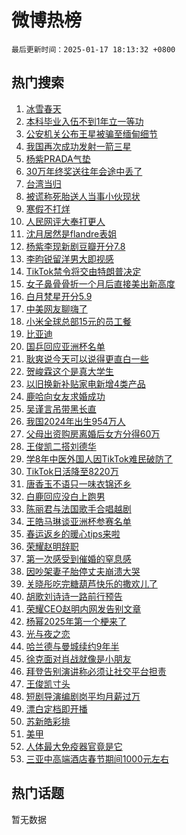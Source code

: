 # 微博热榜

`最后更新时间：2025-01-17 18:13:32 +0800`

## 热门搜索

1. [冰雪春天](https://m.weibo.cn/search?containerid=100103type%3D1%26t%3D10%26q%3D%23%E5%86%B0%E9%9B%AA%E6%98%A5%E5%A4%A9%23&stream_entry_id=51&isnewpage=1&extparam=seat%3D1%26stream_entry_id%3D51%26c_type%3D51%26q%3D%2523%25E5%2586%25B0%25E9%259B%25AA%25E6%2598%25A5%25E5%25A4%25A9%2523%26cate%3D10103%26dgr%3D0%26pos%3D0%26filter_type%3Drealtimehot%26display_time%3D1737108811%26pre_seqid%3D173710881140001205935136)
1. [本科毕业入伍不到1年立一等功](https://m.weibo.cn/search?containerid=100103type%3D1%26t%3D10%26q%3D%23%E6%9C%AC%E7%A7%91%E6%AF%95%E4%B8%9A%E5%85%A5%E4%BC%8D%E4%B8%8D%E5%88%B01%E5%B9%B4%E7%AB%8B%E4%B8%80%E7%AD%89%E5%8A%9F%23&stream_entry_id=31&isnewpage=1&extparam=seat%3D1%26c_type%3D31%26cate%3D5001%26band_rank%3D1%26pos%3D0%26lcate%3D5001%26stream_entry_id%3D31%26flag%3D32768%26q%3D%2523%25E6%259C%25AC%25E7%25A7%2591%25E6%25AF%2595%25E4%25B8%259A%25E5%2585%25A5%25E4%25BC%258D%25E4%25B8%258D%25E5%2588%25B01%25E5%25B9%25B4%25E7%25AB%258B%25E4%25B8%2580%25E7%25AD%2589%25E5%258A%259F%2523%26realpos%3D1%26dgr%3D0%26filter_type%3Drealtimehot%26display_time%3D1737108811%26pre_seqid%3D173710881140001205935136)
1. [公安机关公布王星被骗至缅甸细节](https://m.weibo.cn/search?containerid=100103type%3D1%26t%3D10%26q%3D%23%E5%85%AC%E5%AE%89%E6%9C%BA%E5%85%B3%E5%85%AC%E5%B8%83%E7%8E%8B%E6%98%9F%E8%A2%AB%E9%AA%97%E8%87%B3%E7%BC%85%E7%94%B8%E7%BB%86%E8%8A%82%23&stream_entry_id=31&isnewpage=1&extparam=seat%3D1%26c_type%3D31%26cate%3D5001%26band_rank%3D2%26pos%3D1%26lcate%3D5001%26stream_entry_id%3D31%26flag%3D2%26q%3D%2523%25E5%2585%25AC%25E5%25AE%2589%25E6%259C%25BA%25E5%2585%25B3%25E5%2585%25AC%25E5%25B8%2583%25E7%258E%258B%25E6%2598%259F%25E8%25A2%25AB%25E9%25AA%2597%25E8%2587%25B3%25E7%25BC%2585%25E7%2594%25B8%25E7%25BB%2586%25E8%258A%2582%2523%26realpos%3D2%26dgr%3D0%26filter_type%3Drealtimehot%26display_time%3D1737108811%26pre_seqid%3D173710881140001205935136)
1. [我国再次成功发射一箭三星](https://m.weibo.cn/search?containerid=100103type%3D1%26t%3D10%26q%3D%23%E6%88%91%E5%9B%BD%E5%86%8D%E6%AC%A1%E6%88%90%E5%8A%9F%E5%8F%91%E5%B0%84%E4%B8%80%E7%AE%AD%E4%B8%89%E6%98%9F%23&stream_entry_id=31&isnewpage=1&extparam=seat%3D1%26c_type%3D31%26cate%3D5001%26band_rank%3D3%26pos%3D2%26lcate%3D5001%26stream_entry_id%3D31%26flag%3D0%26q%3D%2523%25E6%2588%2591%25E5%259B%25BD%25E5%2586%258D%25E6%25AC%25A1%25E6%2588%2590%25E5%258A%259F%25E5%258F%2591%25E5%25B0%2584%25E4%25B8%2580%25E7%25AE%25AD%25E4%25B8%2589%25E6%2598%259F%2523%26realpos%3D3%26dgr%3D0%26filter_type%3Drealtimehot%26display_time%3D1737108811%26pre_seqid%3D173710881140001205935136)
1. [杨紫PRADA气垫](https://m.weibo.cn/search?containerid=100103type%3D1%26t%3D10%26q%3D%23%E6%9D%A8%E7%B4%ABPRADA%E6%B0%94%E5%9E%AB%23&stream_entry_id=31&isnewpage=1&extparam=seat%3D1%26c_type%3D31%26cate%3D5001%26band_rank%3D4%26pos%3D3%26lcate%3D5001%26stream_entry_id%3D31%26is_ad_pos%3D1%26q%3D%2523%25E6%259D%25A8%25E7%25B4%25ABPRADA%25E6%25B0%2594%25E5%259E%25AB%2523%26topic_ad%3D1%26dgr%3D0%26adid%3D272999%26filter_type%3Drealtimehot%26display_time%3D1737108811%26pre_seqid%3D173710881140001205935136)
1. [30万年终奖送往年会途中丢了](https://m.weibo.cn/search?containerid=100103type%3D1%26t%3D10%26q%3D%2330%E4%B8%87%E5%B9%B4%E7%BB%88%E5%A5%96%E9%80%81%E5%BE%80%E5%B9%B4%E4%BC%9A%E9%80%94%E4%B8%AD%E4%B8%A2%E4%BA%86%23&stream_entry_id=31&isnewpage=1&extparam=seat%3D1%26c_type%3D31%26cate%3D5001%26band_rank%3D4%26pos%3D4%26lcate%3D5001%26stream_entry_id%3D31%26flag%3D1%26q%3D%252330%25E4%25B8%2587%25E5%25B9%25B4%25E7%25BB%2588%25E5%25A5%2596%25E9%2580%2581%25E5%25BE%2580%25E5%25B9%25B4%25E4%25BC%259A%25E9%2580%2594%25E4%25B8%25AD%25E4%25B8%25A2%25E4%25BA%2586%2523%26realpos%3D4%26dgr%3D0%26filter_type%3Drealtimehot%26display_time%3D1737108811%26pre_seqid%3D173710881140001205935136)
1. [台湾当归](https://m.weibo.cn/search?containerid=100103type%3D1%26t%3D10%26q%3D%23%E5%8F%B0%E6%B9%BE%E5%BD%93%E5%BD%92%23&stream_entry_id=31&isnewpage=1&extparam=seat%3D1%26c_type%3D31%26cate%3D5001%26band_rank%3D5%26pos%3D5%26lcate%3D5001%26stream_entry_id%3D31%26flag%3D1%26q%3D%2523%25E5%258F%25B0%25E6%25B9%25BE%25E5%25BD%2593%25E5%25BD%2592%2523%26realpos%3D5%26dgr%3D0%26filter_type%3Drealtimehot%26display_time%3D1737108811%26pre_seqid%3D173710881140001205935136)
1. [被谎称死胎送人当事小伙现状](https://m.weibo.cn/search?containerid=100103type%3D1%26t%3D10%26q%3D%23%E8%A2%AB%E8%B0%8E%E7%A7%B0%E6%AD%BB%E8%83%8E%E9%80%81%E4%BA%BA%E5%BD%93%E4%BA%8B%E5%B0%8F%E4%BC%99%E7%8E%B0%E7%8A%B6%23&stream_entry_id=31&isnewpage=1&extparam=seat%3D1%26c_type%3D31%26cate%3D5001%26band_rank%3D6%26pos%3D6%26lcate%3D5001%26stream_entry_id%3D31%26flag%3D1%26q%3D%2523%25E8%25A2%25AB%25E8%25B0%258E%25E7%25A7%25B0%25E6%25AD%25BB%25E8%2583%258E%25E9%2580%2581%25E4%25BA%25BA%25E5%25BD%2593%25E4%25BA%258B%25E5%25B0%258F%25E4%25BC%2599%25E7%258E%25B0%25E7%258A%25B6%2523%26realpos%3D6%26dgr%3D0%26filter_type%3Drealtimehot%26display_time%3D1737108811%26pre_seqid%3D173710881140001205935136)
1. [寒假不打烊](https://m.weibo.cn/search?containerid=100103type%3D1%26t%3D10%26q%3D%23%E5%AF%92%E5%81%87%E4%B8%8D%E6%89%93%E7%83%8A%23&stream_entry_id=31&isnewpage=1&extparam=seat%3D1%26c_type%3D31%26cate%3D5001%26band_rank%3D7%26pos%3D7%26lcate%3D5001%26stream_entry_id%3D31%26is_ad_pos%3D1%26q%3D%2523%25E5%25AF%2592%25E5%2581%2587%25E4%25B8%258D%25E6%2589%2593%25E7%2583%258A%2523%26dgr%3D0%26adid%3D273039%26filter_type%3Drealtimehot%26display_time%3D1737108811%26pre_seqid%3D173710881140001205935136)
1. [人民网评大奉打更人](https://m.weibo.cn/search?containerid=100103type%3D1%26t%3D10%26q%3D%23%E4%BA%BA%E6%B0%91%E7%BD%91%E8%AF%84%E5%A4%A7%E5%A5%89%E6%89%93%E6%9B%B4%E4%BA%BA%23&stream_entry_id=31&isnewpage=1&extparam=seat%3D1%26c_type%3D31%26cate%3D5001%26band_rank%3D7%26pos%3D8%26lcate%3D5001%26stream_entry_id%3D31%26flag%3D0%26q%3D%2523%25E4%25BA%25BA%25E6%25B0%2591%25E7%25BD%2591%25E8%25AF%2584%25E5%25A4%25A7%25E5%25A5%2589%25E6%2589%2593%25E6%259B%25B4%25E4%25BA%25BA%2523%26realpos%3D7%26dgr%3D0%26filter_type%3Drealtimehot%26display_time%3D1737108811%26pre_seqid%3D173710881140001205935136)
1. [沈月居然是flandre表姐](https://m.weibo.cn/search?containerid=100103type%3D1%26t%3D10%26q%3D%23%E6%B2%88%E6%9C%88%E5%B1%85%E7%84%B6%E6%98%AFflandre%E8%A1%A8%E5%A7%90%23&stream_entry_id=31&isnewpage=1&extparam=seat%3D1%26c_type%3D31%26cate%3D5001%26band_rank%3D8%26pos%3D9%26lcate%3D5001%26stream_entry_id%3D31%26flag%3D0%26q%3D%2523%25E6%25B2%2588%25E6%259C%2588%25E5%25B1%2585%25E7%2584%25B6%25E6%2598%25AFflandre%25E8%25A1%25A8%25E5%25A7%2590%2523%26realpos%3D8%26dgr%3D0%26filter_type%3Drealtimehot%26display_time%3D1737108811%26pre_seqid%3D173710881140001205935136)
1. [杨紫李现新剧豆瓣开分7.8](https://m.weibo.cn/search?containerid=100103type%3D1%26t%3D10%26q%3D%23%E6%9D%A8%E7%B4%AB%E6%9D%8E%E7%8E%B0%E6%96%B0%E5%89%A7%E8%B1%86%E7%93%A3%E5%BC%80%E5%88%867.8%23&stream_entry_id=31&isnewpage=1&extparam=seat%3D1%26c_type%3D31%26cate%3D5001%26band_rank%3D9%26pos%3D10%26lcate%3D5001%26stream_entry_id%3D31%26flag%3D1%26q%3D%2523%25E6%259D%25A8%25E7%25B4%25AB%25E6%259D%258E%25E7%258E%25B0%25E6%2596%25B0%25E5%2589%25A7%25E8%25B1%2586%25E7%2593%25A3%25E5%25BC%2580%25E5%2588%25867.8%2523%26realpos%3D9%26dgr%3D0%26filter_type%3Drealtimehot%26display_time%3D1737108811%26pre_seqid%3D173710881140001205935136)
1. [李昀锐留洋男大即视感](https://m.weibo.cn/search?containerid=100103type%3D1%26t%3D10%26q%3D%23%E6%9D%8E%E6%98%80%E9%94%90%E7%95%99%E6%B4%8B%E7%94%B7%E5%A4%A7%E5%8D%B3%E8%A7%86%E6%84%9F%23&stream_entry_id=31&isnewpage=1&extparam=seat%3D1%26c_type%3D31%26cate%3D5001%26band_rank%3D10%26pos%3D11%26lcate%3D5001%26stream_entry_id%3D31%26flag%3D1%26q%3D%2523%25E6%259D%258E%25E6%2598%2580%25E9%2594%2590%25E7%2595%2599%25E6%25B4%258B%25E7%2594%25B7%25E5%25A4%25A7%25E5%258D%25B3%25E8%25A7%2586%25E6%2584%259F%2523%26realpos%3D10%26dgr%3D0%26filter_type%3Drealtimehot%26display_time%3D1737108811%26pre_seqid%3D173710881140001205935136)
1. [TikTok禁令将交由特朗普决定](https://m.weibo.cn/search?containerid=100103type%3D1%26t%3D10%26q%3D%23TikTok%E7%A6%81%E4%BB%A4%E5%B0%86%E4%BA%A4%E7%94%B1%E7%89%B9%E6%9C%97%E6%99%AE%E5%86%B3%E5%AE%9A%23&stream_entry_id=31&isnewpage=1&extparam=seat%3D1%26c_type%3D31%26cate%3D5001%26band_rank%3D11%26pos%3D12%26lcate%3D5001%26stream_entry_id%3D31%26flag%3D0%26q%3D%2523TikTok%25E7%25A6%2581%25E4%25BB%25A4%25E5%25B0%2586%25E4%25BA%25A4%25E7%2594%25B1%25E7%2589%25B9%25E6%259C%2597%25E6%2599%25AE%25E5%2586%25B3%25E5%25AE%259A%2523%26realpos%3D11%26dgr%3D0%26filter_type%3Drealtimehot%26display_time%3D1737108811%26pre_seqid%3D173710881140001205935136)
1. [女子鼻骨骨折一个月后直接美出新高度](https://m.weibo.cn/search?containerid=100103type%3D1%26t%3D10%26q%3D%23%E5%A5%B3%E5%AD%90%E9%BC%BB%E9%AA%A8%E9%AA%A8%E6%8A%98%E4%B8%80%E4%B8%AA%E6%9C%88%E5%90%8E%E7%9B%B4%E6%8E%A5%E7%BE%8E%E5%87%BA%E6%96%B0%E9%AB%98%E5%BA%A6%23&stream_entry_id=31&isnewpage=1&extparam=seat%3D1%26c_type%3D31%26cate%3D5001%26band_rank%3D12%26pos%3D13%26lcate%3D5001%26stream_entry_id%3D31%26flag%3D0%26q%3D%2523%25E5%25A5%25B3%25E5%25AD%2590%25E9%25BC%25BB%25E9%25AA%25A8%25E9%25AA%25A8%25E6%258A%2598%25E4%25B8%2580%25E4%25B8%25AA%25E6%259C%2588%25E5%2590%258E%25E7%259B%25B4%25E6%258E%25A5%25E7%25BE%258E%25E5%2587%25BA%25E6%2596%25B0%25E9%25AB%2598%25E5%25BA%25A6%2523%26realpos%3D12%26dgr%3D0%26filter_type%3Drealtimehot%26display_time%3D1737108811%26pre_seqid%3D173710881140001205935136)
1. [白月梵星开分5.9](https://m.weibo.cn/search?containerid=100103type%3D1%26t%3D10%26q%3D%23%E7%99%BD%E6%9C%88%E6%A2%B5%E6%98%9F%E5%BC%80%E5%88%865.9%23&stream_entry_id=31&isnewpage=1&extparam=seat%3D1%26c_type%3D31%26cate%3D5001%26band_rank%3D13%26pos%3D14%26lcate%3D5001%26stream_entry_id%3D31%26flag%3D0%26q%3D%2523%25E7%2599%25BD%25E6%259C%2588%25E6%25A2%25B5%25E6%2598%259F%25E5%25BC%2580%25E5%2588%25865.9%2523%26realpos%3D13%26dgr%3D0%26filter_type%3Drealtimehot%26display_time%3D1737108811%26pre_seqid%3D173710881140001205935136)
1. [中美网友聊嗨了](https://m.weibo.cn/search?containerid=100103type%3D1%26t%3D10%26q%3D%23%E4%B8%AD%E7%BE%8E%E7%BD%91%E5%8F%8B%E8%81%8A%E5%97%A8%E4%BA%86%23&stream_entry_id=31&isnewpage=1&extparam=seat%3D1%26c_type%3D31%26cate%3D5001%26band_rank%3D14%26pos%3D15%26lcate%3D5001%26stream_entry_id%3D31%26flag%3D0%26q%3D%2523%25E4%25B8%25AD%25E7%25BE%258E%25E7%25BD%2591%25E5%258F%258B%25E8%2581%258A%25E5%2597%25A8%25E4%25BA%2586%2523%26realpos%3D14%26dgr%3D0%26filter_type%3Drealtimehot%26display_time%3D1737108811%26pre_seqid%3D173710881140001205935136)
1. [小米全球总部15元的员工餐](https://m.weibo.cn/search?containerid=100103type%3D1%26t%3D10%26q%3D%E5%B0%8F%E7%B1%B3%E5%85%A8%E7%90%83%E6%80%BB%E9%83%A815%E5%85%83%E7%9A%84%E5%91%98%E5%B7%A5%E9%A4%90&stream_entry_id=31&isnewpage=1&extparam=seat%3D1%26c_type%3D31%26cate%3D5001%26band_rank%3D15%26pos%3D16%26lcate%3D5001%26stream_entry_id%3D31%26flag%3D0%26q%3D%25E5%25B0%258F%25E7%25B1%25B3%25E5%2585%25A8%25E7%2590%2583%25E6%2580%25BB%25E9%2583%25A815%25E5%2585%2583%25E7%259A%2584%25E5%2591%2598%25E5%25B7%25A5%25E9%25A4%2590%26realpos%3D15%26dgr%3D0%26filter_type%3Drealtimehot%26display_time%3D1737108811%26pre_seqid%3D173710881140001205935136)
1. [比亚迪](https://m.weibo.cn/search?containerid=100103type%3D1%26t%3D10%26q%3D%E6%AF%94%E4%BA%9A%E8%BF%AA&stream_entry_id=31&isnewpage=1&extparam=seat%3D1%26c_type%3D31%26cate%3D5001%26band_rank%3D16%26pos%3D17%26lcate%3D5001%26stream_entry_id%3D31%26flag%3D1%26q%3D%25E6%25AF%2594%25E4%25BA%259A%25E8%25BF%25AA%26realpos%3D16%26dgr%3D0%26filter_type%3Drealtimehot%26display_time%3D1737108811%26pre_seqid%3D173710881140001205935136)
1. [国乒回应亚洲杯名单](https://m.weibo.cn/search?containerid=100103type%3D1%26t%3D10%26q%3D%23%E5%9B%BD%E4%B9%92%E5%9B%9E%E5%BA%94%E4%BA%9A%E6%B4%B2%E6%9D%AF%E5%90%8D%E5%8D%95%23&stream_entry_id=31&isnewpage=1&extparam=seat%3D1%26c_type%3D31%26cate%3D5001%26band_rank%3D17%26pos%3D18%26lcate%3D5001%26stream_entry_id%3D31%26flag%3D1%26q%3D%2523%25E5%259B%25BD%25E4%25B9%2592%25E5%259B%259E%25E5%25BA%2594%25E4%25BA%259A%25E6%25B4%25B2%25E6%259D%25AF%25E5%2590%258D%25E5%258D%2595%2523%26realpos%3D17%26dgr%3D0%26filter_type%3Drealtimehot%26display_time%3D1737108811%26pre_seqid%3D173710881140001205935136)
1. [耿爽说今天可以说得更直白一些](https://m.weibo.cn/search?containerid=100103type%3D1%26t%3D10%26q%3D%23%E8%80%BF%E7%88%BD%E8%AF%B4%E4%BB%8A%E5%A4%A9%E5%8F%AF%E4%BB%A5%E8%AF%B4%E5%BE%97%E6%9B%B4%E7%9B%B4%E7%99%BD%E4%B8%80%E4%BA%9B%23&stream_entry_id=31&isnewpage=1&extparam=seat%3D1%26c_type%3D31%26cate%3D5001%26band_rank%3D18%26pos%3D19%26lcate%3D5001%26stream_entry_id%3D31%26flag%3D1%26q%3D%2523%25E8%2580%25BF%25E7%2588%25BD%25E8%25AF%25B4%25E4%25BB%258A%25E5%25A4%25A9%25E5%258F%25AF%25E4%25BB%25A5%25E8%25AF%25B4%25E5%25BE%2597%25E6%259B%25B4%25E7%259B%25B4%25E7%2599%25BD%25E4%25B8%2580%25E4%25BA%259B%2523%26realpos%3D18%26dgr%3D0%26filter_type%3Drealtimehot%26display_time%3D1737108811%26pre_seqid%3D173710881140001205935136)
1. [贺峻霖这个是真大学生](https://m.weibo.cn/search?containerid=100103type%3D1%26t%3D10%26q%3D%E8%B4%BA%E5%B3%BB%E9%9C%96%E8%BF%99%E4%B8%AA%E6%98%AF%E7%9C%9F%E5%A4%A7%E5%AD%A6%E7%94%9F&stream_entry_id=31&isnewpage=1&extparam=seat%3D1%26c_type%3D31%26cate%3D5001%26band_rank%3D19%26pos%3D20%26lcate%3D5001%26stream_entry_id%3D31%26flag%3D0%26q%3D%25E8%25B4%25BA%25E5%25B3%25BB%25E9%259C%2596%25E8%25BF%2599%25E4%25B8%25AA%25E6%2598%25AF%25E7%259C%259F%25E5%25A4%25A7%25E5%25AD%25A6%25E7%2594%259F%26realpos%3D19%26dgr%3D0%26filter_type%3Drealtimehot%26display_time%3D1737108811%26pre_seqid%3D173710881140001205935136)
1. [以旧换新补贴家电新增4类产品](https://m.weibo.cn/search?containerid=100103type%3D1%26t%3D10%26q%3D%23%E4%BB%A5%E6%97%A7%E6%8D%A2%E6%96%B0%E8%A1%A5%E8%B4%B4%E5%AE%B6%E7%94%B5%E6%96%B0%E5%A2%9E4%E7%B1%BB%E4%BA%A7%E5%93%81%23&stream_entry_id=31&isnewpage=1&extparam=seat%3D1%26c_type%3D31%26cate%3D5001%26band_rank%3D20%26pos%3D21%26lcate%3D5001%26stream_entry_id%3D31%26flag%3D0%26q%3D%2523%25E4%25BB%25A5%25E6%2597%25A7%25E6%258D%25A2%25E6%2596%25B0%25E8%25A1%25A5%25E8%25B4%25B4%25E5%25AE%25B6%25E7%2594%25B5%25E6%2596%25B0%25E5%25A2%259E4%25E7%25B1%25BB%25E4%25BA%25A7%25E5%2593%2581%2523%26realpos%3D20%26dgr%3D0%26filter_type%3Drealtimehot%26display_time%3D1737108811%26pre_seqid%3D173710881140001205935136)
1. [鹿哈向女友求婚成功](https://m.weibo.cn/search?containerid=100103type%3D1%26t%3D10%26q%3D%23%E9%B9%BF%E5%93%88%E5%90%91%E5%A5%B3%E5%8F%8B%E6%B1%82%E5%A9%9A%E6%88%90%E5%8A%9F%23&stream_entry_id=31&isnewpage=1&extparam=seat%3D1%26c_type%3D31%26cate%3D5001%26band_rank%3D21%26pos%3D22%26lcate%3D5001%26stream_entry_id%3D31%26flag%3D0%26q%3D%2523%25E9%25B9%25BF%25E5%2593%2588%25E5%2590%2591%25E5%25A5%25B3%25E5%258F%258B%25E6%25B1%2582%25E5%25A9%259A%25E6%2588%2590%25E5%258A%259F%2523%26realpos%3D21%26dgr%3D0%26filter_type%3Drealtimehot%26display_time%3D1737108811%26pre_seqid%3D173710881140001205935136)
1. [吴谨言吊带黑长直](https://m.weibo.cn/search?containerid=100103type%3D1%26t%3D10%26q%3D%23%E5%90%B4%E8%B0%A8%E8%A8%80%E5%90%8A%E5%B8%A6%E9%BB%91%E9%95%BF%E7%9B%B4%23&stream_entry_id=31&isnewpage=1&extparam=seat%3D1%26c_type%3D31%26cate%3D5001%26band_rank%3D22%26pos%3D23%26lcate%3D5001%26stream_entry_id%3D31%26flag%3D1%26q%3D%2523%25E5%2590%25B4%25E8%25B0%25A8%25E8%25A8%2580%25E5%2590%258A%25E5%25B8%25A6%25E9%25BB%2591%25E9%2595%25BF%25E7%259B%25B4%2523%26realpos%3D22%26dgr%3D0%26filter_type%3Drealtimehot%26display_time%3D1737108811%26pre_seqid%3D173710881140001205935136)
1. [我国2024年出生954万人](https://m.weibo.cn/search?containerid=100103type%3D1%26t%3D10%26q%3D%23%E6%88%91%E5%9B%BD2024%E5%B9%B4%E5%87%BA%E7%94%9F954%E4%B8%87%E4%BA%BA%23&stream_entry_id=31&isnewpage=1&extparam=seat%3D1%26c_type%3D31%26cate%3D5001%26band_rank%3D23%26pos%3D24%26lcate%3D5001%26stream_entry_id%3D31%26flag%3D0%26q%3D%2523%25E6%2588%2591%25E5%259B%25BD2024%25E5%25B9%25B4%25E5%2587%25BA%25E7%2594%259F954%25E4%25B8%2587%25E4%25BA%25BA%2523%26realpos%3D23%26dgr%3D0%26filter_type%3Drealtimehot%26display_time%3D1737108811%26pre_seqid%3D173710881140001205935136)
1. [父母出资购房离婚后女方分得60万](https://m.weibo.cn/search?containerid=100103type%3D1%26t%3D10%26q%3D%23%E7%88%B6%E6%AF%8D%E5%87%BA%E8%B5%84%E8%B4%AD%E6%88%BF%E7%A6%BB%E5%A9%9A%E5%90%8E%E5%A5%B3%E6%96%B9%E5%88%86%E5%BE%9760%E4%B8%87%23&stream_entry_id=31&isnewpage=1&extparam=seat%3D1%26c_type%3D31%26cate%3D5001%26band_rank%3D24%26pos%3D25%26lcate%3D5001%26stream_entry_id%3D31%26flag%3D0%26q%3D%2523%25E7%2588%25B6%25E6%25AF%258D%25E5%2587%25BA%25E8%25B5%2584%25E8%25B4%25AD%25E6%2588%25BF%25E7%25A6%25BB%25E5%25A9%259A%25E5%2590%258E%25E5%25A5%25B3%25E6%2596%25B9%25E5%2588%2586%25E5%25BE%259760%25E4%25B8%2587%2523%26realpos%3D24%26dgr%3D0%26filter_type%3Drealtimehot%26display_time%3D1737108811%26pre_seqid%3D173710881140001205935136)
1. [王俊凯二搭刘德华](https://m.weibo.cn/search?containerid=100103type%3D1%26t%3D10%26q%3D%23%E7%8E%8B%E4%BF%8A%E5%87%AF%E4%BA%8C%E6%90%AD%E5%88%98%E5%BE%B7%E5%8D%8E%23&stream_entry_id=31&isnewpage=1&extparam=seat%3D1%26c_type%3D31%26cate%3D5001%26band_rank%3D25%26pos%3D26%26lcate%3D5001%26stream_entry_id%3D31%26flag%3D1%26q%3D%2523%25E7%258E%258B%25E4%25BF%258A%25E5%2587%25AF%25E4%25BA%258C%25E6%2590%25AD%25E5%2588%2598%25E5%25BE%25B7%25E5%258D%258E%2523%26realpos%3D25%26dgr%3D0%26filter_type%3Drealtimehot%26display_time%3D1737108811%26pre_seqid%3D173710881140001205935136)
1. [学8年中医外国人因TikTok难民破防了](https://m.weibo.cn/search?containerid=100103type%3D1%26t%3D10%26q%3D%E5%AD%A68%E5%B9%B4%E4%B8%AD%E5%8C%BB%E5%A4%96%E5%9B%BD%E4%BA%BA%E5%9B%A0TikTok%E9%9A%BE%E6%B0%91%E7%A0%B4%E9%98%B2%E4%BA%86&stream_entry_id=31&isnewpage=1&extparam=seat%3D1%26c_type%3D31%26cate%3D5001%26band_rank%3D26%26pos%3D27%26lcate%3D5001%26stream_entry_id%3D31%26flag%3D0%26q%3D%25E5%25AD%25A68%25E5%25B9%25B4%25E4%25B8%25AD%25E5%258C%25BB%25E5%25A4%2596%25E5%259B%25BD%25E4%25BA%25BA%25E5%259B%25A0TikTok%25E9%259A%25BE%25E6%25B0%2591%25E7%25A0%25B4%25E9%2598%25B2%25E4%25BA%2586%26realpos%3D26%26dgr%3D0%26filter_type%3Drealtimehot%26display_time%3D1737108811%26pre_seqid%3D173710881140001205935136)
1. [TikTok日活降至8220万](https://m.weibo.cn/search?containerid=100103type%3D1%26t%3D10%26q%3D%23TikTok%E6%97%A5%E6%B4%BB%E9%99%8D%E8%87%B38220%E4%B8%87%23&stream_entry_id=31&isnewpage=1&extparam=seat%3D1%26c_type%3D31%26cate%3D5001%26band_rank%3D27%26pos%3D28%26lcate%3D5001%26stream_entry_id%3D31%26flag%3D0%26q%3D%2523TikTok%25E6%2597%25A5%25E6%25B4%25BB%25E9%2599%258D%25E8%2587%25B38220%25E4%25B8%2587%2523%26realpos%3D27%26dgr%3D0%26filter_type%3Drealtimehot%26display_time%3D1737108811%26pre_seqid%3D173710881140001205935136)
1. [唐香玉不语只一味衣锦还乡](https://m.weibo.cn/search?containerid=100103type%3D1%26t%3D10%26q%3D%E5%94%90%E9%A6%99%E7%8E%89%E4%B8%8D%E8%AF%AD%E5%8F%AA%E4%B8%80%E5%91%B3%E8%A1%A3%E9%94%A6%E8%BF%98%E4%B9%A1&stream_entry_id=31&isnewpage=1&extparam=seat%3D1%26c_type%3D31%26cate%3D5001%26band_rank%3D28%26pos%3D29%26lcate%3D5001%26stream_entry_id%3D31%26flag%3D1%26q%3D%25E5%2594%2590%25E9%25A6%2599%25E7%258E%2589%25E4%25B8%258D%25E8%25AF%25AD%25E5%258F%25AA%25E4%25B8%2580%25E5%2591%25B3%25E8%25A1%25A3%25E9%2594%25A6%25E8%25BF%2598%25E4%25B9%25A1%26realpos%3D28%26dgr%3D0%26filter_type%3Drealtimehot%26display_time%3D1737108811%26pre_seqid%3D173710881140001205935136)
1. [白鹿回应没白上跑男](https://m.weibo.cn/search?containerid=100103type%3D1%26t%3D10%26q%3D%23%E7%99%BD%E9%B9%BF%E5%9B%9E%E5%BA%94%E6%B2%A1%E7%99%BD%E4%B8%8A%E8%B7%91%E7%94%B7%23&stream_entry_id=31&isnewpage=1&extparam=seat%3D1%26c_type%3D31%26cate%3D5001%26band_rank%3D29%26pos%3D30%26lcate%3D5001%26stream_entry_id%3D31%26flag%3D1%26q%3D%2523%25E7%2599%25BD%25E9%25B9%25BF%25E5%259B%259E%25E5%25BA%2594%25E6%25B2%25A1%25E7%2599%25BD%25E4%25B8%258A%25E8%25B7%2591%25E7%2594%25B7%2523%26realpos%3D29%26dgr%3D0%26filter_type%3Drealtimehot%26display_time%3D1737108811%26pre_seqid%3D173710881140001205935136)
1. [陈丽君与法国歌手合唱越剧](https://m.weibo.cn/search?containerid=100103type%3D1%26t%3D10%26q%3D%23%E9%99%88%E4%B8%BD%E5%90%9B%E4%B8%8E%E6%B3%95%E5%9B%BD%E6%AD%8C%E6%89%8B%E5%90%88%E5%94%B1%E8%B6%8A%E5%89%A7%23&stream_entry_id=31&isnewpage=1&extparam=seat%3D1%26c_type%3D31%26cate%3D5001%26band_rank%3D30%26pos%3D31%26lcate%3D5001%26stream_entry_id%3D31%26flag%3D0%26q%3D%2523%25E9%2599%2588%25E4%25B8%25BD%25E5%2590%259B%25E4%25B8%258E%25E6%25B3%2595%25E5%259B%25BD%25E6%25AD%258C%25E6%2589%258B%25E5%2590%2588%25E5%2594%25B1%25E8%25B6%258A%25E5%2589%25A7%2523%26realpos%3D30%26dgr%3D0%26filter_type%3Drealtimehot%26display_time%3D1737108811%26pre_seqid%3D173710881140001205935136)
1. [王皓马琳谈亚洲杯参赛名单](https://m.weibo.cn/search?containerid=100103type%3D1%26t%3D10%26q%3D%23%E7%8E%8B%E7%9A%93%E9%A9%AC%E7%90%B3%E8%B0%88%E4%BA%9A%E6%B4%B2%E6%9D%AF%E5%8F%82%E8%B5%9B%E5%90%8D%E5%8D%95%23&stream_entry_id=31&isnewpage=1&extparam=seat%3D1%26c_type%3D31%26cate%3D5001%26band_rank%3D31%26pos%3D32%26lcate%3D5001%26stream_entry_id%3D31%26flag%3D1%26q%3D%2523%25E7%258E%258B%25E7%259A%2593%25E9%25A9%25AC%25E7%2590%25B3%25E8%25B0%2588%25E4%25BA%259A%25E6%25B4%25B2%25E6%259D%25AF%25E5%258F%2582%25E8%25B5%259B%25E5%2590%258D%25E5%258D%2595%2523%26realpos%3D31%26dgr%3D0%26filter_type%3Drealtimehot%26display_time%3D1737108811%26pre_seqid%3D173710881140001205935136)
1. [春运返乡的暖心tips来啦](https://m.weibo.cn/search?containerid=100103type%3D1%26t%3D10%26q%3D%23%E6%98%A5%E8%BF%90%E8%BF%94%E4%B9%A1%E7%9A%84%E6%9A%96%E5%BF%83tips%E6%9D%A5%E5%95%A6%23&stream_entry_id=31&isnewpage=1&extparam=seat%3D1%26c_type%3D31%26cate%3D5001%26band_rank%3D32%26pos%3D33%26lcate%3D5001%26stream_entry_id%3D31%26flag%3D1%26q%3D%2523%25E6%2598%25A5%25E8%25BF%2590%25E8%25BF%2594%25E4%25B9%25A1%25E7%259A%2584%25E6%259A%2596%25E5%25BF%2583tips%25E6%259D%25A5%25E5%2595%25A6%2523%26realpos%3D32%26dgr%3D0%26filter_type%3Drealtimehot%26display_time%3D1737108811%26pre_seqid%3D173710881140001205935136)
1. [荣耀赵明辞职](https://m.weibo.cn/search?containerid=100103type%3D1%26t%3D10%26q%3D%23%E8%8D%A3%E8%80%80%E8%B5%B5%E6%98%8E%E8%BE%9E%E8%81%8C%23&stream_entry_id=31&isnewpage=1&extparam=seat%3D1%26c_type%3D31%26cate%3D5001%26band_rank%3D33%26pos%3D34%26lcate%3D5001%26stream_entry_id%3D31%26flag%3D0%26q%3D%2523%25E8%258D%25A3%25E8%2580%2580%25E8%25B5%25B5%25E6%2598%258E%25E8%25BE%259E%25E8%2581%258C%2523%26realpos%3D33%26dgr%3D0%26filter_type%3Drealtimehot%26display_time%3D1737108811%26pre_seqid%3D173710881140001205935136)
1. [第一次感受到催婚的窒息感](https://m.weibo.cn/search?containerid=100103type%3D1%26t%3D10%26q%3D%E7%AC%AC%E4%B8%80%E6%AC%A1%E6%84%9F%E5%8F%97%E5%88%B0%E5%82%AC%E5%A9%9A%E7%9A%84%E7%AA%92%E6%81%AF%E6%84%9F&stream_entry_id=31&isnewpage=1&extparam=seat%3D1%26c_type%3D31%26cate%3D5001%26band_rank%3D34%26pos%3D35%26lcate%3D5001%26stream_entry_id%3D31%26flag%3D0%26q%3D%25E7%25AC%25AC%25E4%25B8%2580%25E6%25AC%25A1%25E6%2584%259F%25E5%258F%2597%25E5%2588%25B0%25E5%2582%25AC%25E5%25A9%259A%25E7%259A%2584%25E7%25AA%2592%25E6%2581%25AF%25E6%2584%259F%26realpos%3D34%26dgr%3D0%26filter_type%3Drealtimehot%26display_time%3D1737108811%26pre_seqid%3D173710881140001205935136)
1. [因吵架妻子胎停丈夫崩溃大哭](https://m.weibo.cn/search?containerid=100103type%3D1%26t%3D10%26q%3D%23%E5%9B%A0%E5%90%B5%E6%9E%B6%E5%A6%BB%E5%AD%90%E8%83%8E%E5%81%9C%E4%B8%88%E5%A4%AB%E5%B4%A9%E6%BA%83%E5%A4%A7%E5%93%AD%23&stream_entry_id=31&isnewpage=1&extparam=seat%3D1%26c_type%3D31%26cate%3D5001%26band_rank%3D35%26pos%3D36%26lcate%3D5001%26stream_entry_id%3D31%26flag%3D0%26q%3D%2523%25E5%259B%25A0%25E5%2590%25B5%25E6%259E%25B6%25E5%25A6%25BB%25E5%25AD%2590%25E8%2583%258E%25E5%2581%259C%25E4%25B8%2588%25E5%25A4%25AB%25E5%25B4%25A9%25E6%25BA%2583%25E5%25A4%25A7%25E5%2593%25AD%2523%26realpos%3D35%26dgr%3D0%26filter_type%3Drealtimehot%26display_time%3D1737108811%26pre_seqid%3D173710881140001205935136)
1. [关晓彤吃完糖葫芦快乐的撒欢儿了](https://m.weibo.cn/search?containerid=100103type%3D1%26t%3D10%26q%3D%23%E5%85%B3%E6%99%93%E5%BD%A4%E5%90%83%E5%AE%8C%E7%B3%96%E8%91%AB%E8%8A%A6%E5%BF%AB%E4%B9%90%E7%9A%84%E6%92%92%E6%AC%A2%E5%84%BF%E4%BA%86%23&stream_entry_id=31&isnewpage=1&extparam=seat%3D1%26c_type%3D31%26cate%3D5001%26band_rank%3D36%26pos%3D37%26lcate%3D5001%26stream_entry_id%3D31%26flag%3D0%26q%3D%2523%25E5%2585%25B3%25E6%2599%2593%25E5%25BD%25A4%25E5%2590%2583%25E5%25AE%258C%25E7%25B3%2596%25E8%2591%25AB%25E8%258A%25A6%25E5%25BF%25AB%25E4%25B9%2590%25E7%259A%2584%25E6%2592%2592%25E6%25AC%25A2%25E5%2584%25BF%25E4%25BA%2586%2523%26realpos%3D36%26dgr%3D0%26filter_type%3Drealtimehot%26display_time%3D1737108811%26pre_seqid%3D173710881140001205935136)
1. [胡歌刘诗诗一路前行预告](https://m.weibo.cn/search?containerid=100103type%3D1%26t%3D10%26q%3D%E8%83%A1%E6%AD%8C%E5%88%98%E8%AF%97%E8%AF%97%E4%B8%80%E8%B7%AF%E5%89%8D%E8%A1%8C%E9%A2%84%E5%91%8A&stream_entry_id=31&isnewpage=1&extparam=seat%3D1%26c_type%3D31%26cate%3D5001%26band_rank%3D37%26pos%3D38%26lcate%3D5001%26stream_entry_id%3D31%26flag%3D0%26q%3D%25E8%2583%25A1%25E6%25AD%258C%25E5%2588%2598%25E8%25AF%2597%25E8%25AF%2597%25E4%25B8%2580%25E8%25B7%25AF%25E5%2589%258D%25E8%25A1%258C%25E9%25A2%2584%25E5%2591%258A%26realpos%3D37%26dgr%3D0%26filter_type%3Drealtimehot%26display_time%3D1737108811%26pre_seqid%3D173710881140001205935136)
1. [荣耀CEO赵明内网发告别文章](https://m.weibo.cn/search?containerid=100103type%3D1%26t%3D10%26q%3D%23%E8%8D%A3%E8%80%80CEO%E8%B5%B5%E6%98%8E%E5%86%85%E7%BD%91%E5%8F%91%E5%91%8A%E5%88%AB%E6%96%87%E7%AB%A0%23&stream_entry_id=31&isnewpage=1&extparam=seat%3D1%26c_type%3D31%26cate%3D5001%26band_rank%3D38%26pos%3D39%26lcate%3D5001%26stream_entry_id%3D31%26flag%3D1%26q%3D%2523%25E8%258D%25A3%25E8%2580%2580CEO%25E8%25B5%25B5%25E6%2598%258E%25E5%2586%2585%25E7%25BD%2591%25E5%258F%2591%25E5%2591%258A%25E5%2588%25AB%25E6%2596%2587%25E7%25AB%25A0%2523%26realpos%3D38%26dgr%3D0%26filter_type%3Drealtimehot%26display_time%3D1737108811%26pre_seqid%3D173710881140001205935136)
1. [杨幂2025年第一个梗来了](https://m.weibo.cn/search?containerid=100103type%3D1%26t%3D10%26q%3D%E6%9D%A8%E5%B9%822025%E5%B9%B4%E7%AC%AC%E4%B8%80%E4%B8%AA%E6%A2%97%E6%9D%A5%E4%BA%86&stream_entry_id=31&isnewpage=1&extparam=seat%3D1%26c_type%3D31%26cate%3D5001%26band_rank%3D39%26pos%3D40%26lcate%3D5001%26stream_entry_id%3D31%26flag%3D0%26q%3D%25E6%259D%25A8%25E5%25B9%25822025%25E5%25B9%25B4%25E7%25AC%25AC%25E4%25B8%2580%25E4%25B8%25AA%25E6%25A2%2597%25E6%259D%25A5%25E4%25BA%2586%26realpos%3D39%26dgr%3D0%26filter_type%3Drealtimehot%26display_time%3D1737108811%26pre_seqid%3D173710881140001205935136)
1. [光与夜之恋](https://m.weibo.cn/search?containerid=100103type%3D1%26t%3D10%26q%3D%E5%85%89%E4%B8%8E%E5%A4%9C%E4%B9%8B%E6%81%8B&stream_entry_id=31&isnewpage=1&extparam=seat%3D1%26c_type%3D31%26cate%3D5001%26band_rank%3D40%26pos%3D41%26lcate%3D5001%26stream_entry_id%3D31%26flag%3D1%26q%3D%25E5%2585%2589%25E4%25B8%258E%25E5%25A4%259C%25E4%25B9%258B%25E6%2581%258B%26realpos%3D40%26dgr%3D0%26filter_type%3Drealtimehot%26display_time%3D1737108811%26pre_seqid%3D173710881140001205935136)
1. [哈兰德与曼城续约9年半](https://m.weibo.cn/search?containerid=100103type%3D1%26t%3D10%26q%3D%23%E5%93%88%E5%85%B0%E5%BE%B7%E4%B8%8E%E6%9B%BC%E5%9F%8E%E7%BB%AD%E7%BA%A69%E5%B9%B4%E5%8D%8A%23&stream_entry_id=31&isnewpage=1&extparam=seat%3D1%26c_type%3D31%26cate%3D5001%26band_rank%3D41%26pos%3D42%26lcate%3D5001%26stream_entry_id%3D31%26flag%3D1%26q%3D%2523%25E5%2593%2588%25E5%2585%25B0%25E5%25BE%25B7%25E4%25B8%258E%25E6%259B%25BC%25E5%259F%258E%25E7%25BB%25AD%25E7%25BA%25A69%25E5%25B9%25B4%25E5%258D%258A%2523%26realpos%3D41%26dgr%3D0%26filter_type%3Drealtimehot%26display_time%3D1737108811%26pre_seqid%3D173710881140001205935136)
1. [徐克面对肖战就像是小朋友](https://m.weibo.cn/search?containerid=100103type%3D1%26t%3D10%26q%3D%23%E5%BE%90%E5%85%8B%E9%9D%A2%E5%AF%B9%E8%82%96%E6%88%98%E5%B0%B1%E5%83%8F%E6%98%AF%E5%B0%8F%E6%9C%8B%E5%8F%8B%23&stream_entry_id=31&isnewpage=1&extparam=seat%3D1%26c_type%3D31%26cate%3D5001%26band_rank%3D42%26pos%3D43%26lcate%3D5001%26stream_entry_id%3D31%26flag%3D0%26q%3D%2523%25E5%25BE%2590%25E5%2585%258B%25E9%259D%25A2%25E5%25AF%25B9%25E8%2582%2596%25E6%2588%2598%25E5%25B0%25B1%25E5%2583%258F%25E6%2598%25AF%25E5%25B0%258F%25E6%259C%258B%25E5%258F%258B%2523%26realpos%3D42%26dgr%3D0%26filter_type%3Drealtimehot%26display_time%3D1737108811%26pre_seqid%3D173710881140001205935136)
1. [拜登告别演讲称必须让社交平台担责](https://m.weibo.cn/search?containerid=100103type%3D1%26t%3D10%26q%3D%23%E6%8B%9C%E7%99%BB%E5%91%8A%E5%88%AB%E6%BC%94%E8%AE%B2%E7%A7%B0%E5%BF%85%E9%A1%BB%E8%AE%A9%E7%A4%BE%E4%BA%A4%E5%B9%B3%E5%8F%B0%E6%8B%85%E8%B4%A3%23&stream_entry_id=31&isnewpage=1&extparam=seat%3D1%26c_type%3D31%26cate%3D5001%26band_rank%3D43%26pos%3D44%26lcate%3D5001%26stream_entry_id%3D31%26flag%3D1%26q%3D%2523%25E6%258B%259C%25E7%2599%25BB%25E5%2591%258A%25E5%2588%25AB%25E6%25BC%2594%25E8%25AE%25B2%25E7%25A7%25B0%25E5%25BF%2585%25E9%25A1%25BB%25E8%25AE%25A9%25E7%25A4%25BE%25E4%25BA%25A4%25E5%25B9%25B3%25E5%258F%25B0%25E6%258B%2585%25E8%25B4%25A3%2523%26realpos%3D43%26dgr%3D0%26filter_type%3Drealtimehot%26display_time%3D1737108811%26pre_seqid%3D173710881140001205935136)
1. [王俊凯寸头](https://m.weibo.cn/search?containerid=100103type%3D1%26t%3D10%26q%3D%23%E7%8E%8B%E4%BF%8A%E5%87%AF%E5%AF%B8%E5%A4%B4%23&stream_entry_id=31&isnewpage=1&extparam=seat%3D1%26c_type%3D31%26cate%3D5001%26band_rank%3D44%26pos%3D45%26lcate%3D5001%26stream_entry_id%3D31%26flag%3D1%26q%3D%2523%25E7%258E%258B%25E4%25BF%258A%25E5%2587%25AF%25E5%25AF%25B8%25E5%25A4%25B4%2523%26realpos%3D44%26dgr%3D0%26filter_type%3Drealtimehot%26display_time%3D1737108811%26pre_seqid%3D173710881140001205935136)
1. [短剧导演编剧岗平均月薪过万](https://m.weibo.cn/search?containerid=100103type%3D1%26t%3D10%26q%3D%23%E7%9F%AD%E5%89%A7%E5%AF%BC%E6%BC%94%E7%BC%96%E5%89%A7%E5%B2%97%E5%B9%B3%E5%9D%87%E6%9C%88%E8%96%AA%E8%BF%87%E4%B8%87%23&stream_entry_id=31&isnewpage=1&extparam=seat%3D1%26c_type%3D31%26cate%3D5001%26band_rank%3D45%26pos%3D46%26lcate%3D5001%26stream_entry_id%3D31%26flag%3D0%26q%3D%2523%25E7%259F%25AD%25E5%2589%25A7%25E5%25AF%25BC%25E6%25BC%2594%25E7%25BC%2596%25E5%2589%25A7%25E5%25B2%2597%25E5%25B9%25B3%25E5%259D%2587%25E6%259C%2588%25E8%2596%25AA%25E8%25BF%2587%25E4%25B8%2587%2523%26realpos%3D45%26dgr%3D0%26filter_type%3Drealtimehot%26display_time%3D1737108811%26pre_seqid%3D173710881140001205935136)
1. [漂白定档即开播](https://m.weibo.cn/search?containerid=100103type%3D1%26t%3D10%26q%3D%23%E6%BC%82%E7%99%BD%E5%AE%9A%E6%A1%A3%E5%8D%B3%E5%BC%80%E6%92%AD%23&stream_entry_id=31&isnewpage=1&extparam=seat%3D1%26c_type%3D31%26cate%3D5001%26band_rank%3D46%26pos%3D47%26lcate%3D5001%26stream_entry_id%3D31%26flag%3D0%26q%3D%2523%25E6%25BC%2582%25E7%2599%25BD%25E5%25AE%259A%25E6%25A1%25A3%25E5%258D%25B3%25E5%25BC%2580%25E6%2592%25AD%2523%26realpos%3D46%26dgr%3D0%26filter_type%3Drealtimehot%26display_time%3D1737108811%26pre_seqid%3D173710881140001205935136)
1. [苏新皓彩排](https://m.weibo.cn/search?containerid=100103type%3D1%26t%3D10%26q%3D%23%E8%8B%8F%E6%96%B0%E7%9A%93%E5%BD%A9%E6%8E%92%23&stream_entry_id=31&isnewpage=1&extparam=seat%3D1%26c_type%3D31%26cate%3D5001%26band_rank%3D47%26pos%3D48%26lcate%3D5001%26stream_entry_id%3D31%26flag%3D1%26q%3D%2523%25E8%258B%258F%25E6%2596%25B0%25E7%259A%2593%25E5%25BD%25A9%25E6%258E%2592%2523%26realpos%3D47%26dgr%3D0%26filter_type%3Drealtimehot%26display_time%3D1737108811%26pre_seqid%3D173710881140001205935136)
1. [美甲](https://m.weibo.cn/search?containerid=100103type%3D1%26t%3D10%26q%3D%E7%BE%8E%E7%94%B2&stream_entry_id=31&isnewpage=1&extparam=seat%3D1%26c_type%3D31%26cate%3D5001%26band_rank%3D48%26pos%3D49%26lcate%3D5001%26stream_entry_id%3D31%26flag%3D1%26q%3D%25E7%25BE%258E%25E7%2594%25B2%26realpos%3D48%26dgr%3D0%26filter_type%3Drealtimehot%26display_time%3D1737108811%26pre_seqid%3D173710881140001205935136)
1. [人体最大免疫器官竟是它](https://m.weibo.cn/search?containerid=100103type%3D1%26t%3D10%26q%3D%23%E4%BA%BA%E4%BD%93%E6%9C%80%E5%A4%A7%E5%85%8D%E7%96%AB%E5%99%A8%E5%AE%98%E7%AB%9F%E6%98%AF%E5%AE%83%23&stream_entry_id=31&isnewpage=1&extparam=seat%3D1%26c_type%3D31%26cate%3D5001%26band_rank%3D49%26pos%3D50%26lcate%3D5001%26stream_entry_id%3D31%26flag%3D0%26q%3D%2523%25E4%25BA%25BA%25E4%25BD%2593%25E6%259C%2580%25E5%25A4%25A7%25E5%2585%258D%25E7%2596%25AB%25E5%2599%25A8%25E5%25AE%2598%25E7%25AB%259F%25E6%2598%25AF%25E5%25AE%2583%2523%26realpos%3D49%26dgr%3D0%26filter_type%3Drealtimehot%26display_time%3D1737108811%26pre_seqid%3D173710881140001205935136)
1. [三亚中高端酒店春节期间1000元左右](https://m.weibo.cn/search?containerid=100103type%3D1%26t%3D10%26q%3D%23%E4%B8%89%E4%BA%9A%E4%B8%AD%E9%AB%98%E7%AB%AF%E9%85%92%E5%BA%97%E6%98%A5%E8%8A%82%E6%9C%9F%E9%97%B41000%E5%85%83%E5%B7%A6%E5%8F%B3%23&stream_entry_id=31&isnewpage=1&extparam=seat%3D1%26c_type%3D31%26cate%3D5001%26band_rank%3D50%26pos%3D51%26lcate%3D5001%26stream_entry_id%3D31%26flag%3D1%26q%3D%2523%25E4%25B8%2589%25E4%25BA%259A%25E4%25B8%25AD%25E9%25AB%2598%25E7%25AB%25AF%25E9%2585%2592%25E5%25BA%2597%25E6%2598%25A5%25E8%258A%2582%25E6%259C%259F%25E9%2597%25B41000%25E5%2585%2583%25E5%25B7%25A6%25E5%258F%25B3%2523%26realpos%3D50%26dgr%3D0%26filter_type%3Drealtimehot%26display_time%3D1737108811%26pre_seqid%3D173710881140001205935136)

## 热门话题

暂无数据
